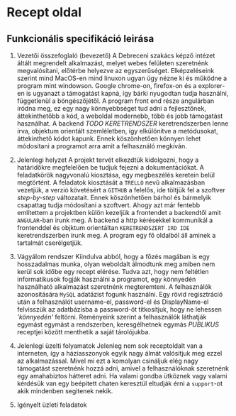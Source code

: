 # Recept oldal

Funkcionális specifikáció leirása
---
1. Vezetői összefoglaló (bevezető)
	A Debreceni szakács képző intézet áltált megrendelt alkalmazást, melyet webes felületen szeretnénk megvalósítani, előtérbe helyezve az egyszerűséget. Elképzeléseink szerint mind MacOS-en mind linuxon ugyan úgy nézne ki és működne a program mint windowson.
    Google chrome-on, firefox-on és a explorer-en is ugyanazt a támogatást kapná, így bárki nyugodtan tudja használni, függetlenül a böngészőjétől.
    A program front end része angulárban íródna meg, ez egy nagy könnyebbséget tud adni a fejlesztőnek, áttekinthetőbb a kód, a weboldal modernebb, több és jobb támogatást használhat.
    A backend *TODO KERETRENDSZER* keretrendszerben lenne írva, objektum orientált szemléletben, így elkülönitve a metódusokat, áttekinthető kódot kapunk. Ennek köszönhetően könnyen lehet módositani a programot arra amit a felhasználó megkiván.

2. Jelenlegi helyzet
    A projekt tervét elkezdtük kidolgozni, hogy a határidőkre megfelelően be tudjuk fejezni a dokumentációkat. A feladatkörök nagyvonalú kiosztása, egy megbeszélés keretein belül megtörtént.
    A feladatok kiosztását a `TRELLO` nevű alkalmazásban vezetjük, a verzió követésért a `GITHUB` a felelős, ide töltjük fel a szoftver _step-by-step_ változatait. Ennek köszönhetően bárhol és bármelyik csapattag tudja módosítani a szoftvert.
    Ahogy azt már fentebb említettem a projektben külön kezeljük a frontendet a backendtől amit `ANGULAR`-ban irunk meg.
    A backend a http kérésekkel kommunikál a frontenddel és objktum orientáltan `KERETRENDSZERT IRD IDE` keretrendszerben írunk meg.
    A program egy fő oldalból áll aminek a tartalmát cserélgetjük.

3. Vágyálom rendszer
    Kiindulva abból, hogy a főzés magában is egy hosszadalmas munka, olyan weboldalt álmodtunk meg amiben nem kerül sok időbe egy recept elérése.
    Tudva azt, hogy nem feltétlen informatikusok fogják használni a programot, egy könnyedén használható alkalmazást szeretnénk megteremteni.
    A felhasználók azonosítására `MySQL` adatázist fogunk használni. Egy rövid regisztráció után a felhasználót username-el, password-el és DisplayName-el felvisszük az adatbázisba a password-öt titkosítjuk, hogy ne lehessen _'könnyedén'_ feltörni.
    Reményeink szerint a felhasználók láthatják egymást egymást a rendszerben, keresgélhetnek egymás *PUBLIKUS* receptjei között menthetik a saját tárolójukba.




4. Jelenlegi üzelti folyamatok
    Jelenleg nem sok receptoldalt van a interneten, így a háziasszonyok egyik nagy álmát valósítjuk meg ezzel az alkalmazással. 
    Mivel mi ezt a komolyan csináljuk elég nagy támogatást szeretnénk hozzá adni, amivel a felhasználóknak szeretnénk egy amahabiztos hátteret adni. Ha valami gondba ütköznek vagy valami kérdésük van egy beépitett chaten keresztül eltudják érni a `support`-ot akik mindenben segitenek nekik.



5. Igényelt üzleti feladatok 

